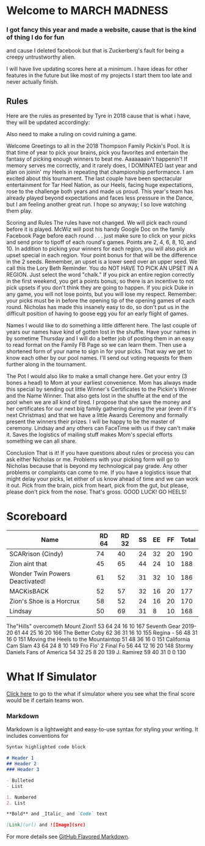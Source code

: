 # Welcome to MARCH MADNESS
### I got fancy this year and made a website, cause that is the kind of thing I do for fun

and cause I deleted facebook but that is Zuckerberg's fault for being a creepy untrustworthy alien.

I will have live updating scores here at a minimum. I have ideas for other features in the future but like most of my projects I start them too late and never actually finish.

## Rules
Here are the rules as presented by Tyre in 2018 cause that is what i have, they will be updated accordingly:

Also need to make a ruling on covid ruining a game.

Welcome
Greetings to all in the 2018 Thompson Family Pickin's Pool.  It is that time of year to pick your brains, pick you favorites and entertain the fantasy of picking enough winners to beat me.  Aaaaaaain't happenin'!  If memory serves me correctly, and it rarely does, I DOMINATED last year and plan on joinin' my Heels in repeating that championship performance.  I am excited about this tournament.  The last couple have been spectacular entertainment for Tar Heel Nation, as our Heels, facing huge expectations, rose to the challenge both years and made us proud.  This year's team has already played beyond expectations and faces less pressure in the Dance, but I am feeling another great run.  I hope so anyway; I so love watching them play.

Scoring and Rules
The rules have not changed.  We will pick each round before it is played.  McWiz will post his handy Google Doc on the family Facebook Page before each round . . . just make sure to click on your picks and send prior to tipoff of each round's games.  Points are 2, 4, 6, 8, 10, and 10. In addition to picking your winners for each region, you will also pick an upset special in each region.  Your point bonus for that will be the difference in the 2 seeds.  Remember, an upset is a lower seed over an upper seed.  We call this the Lory Beth Reminder.  You do NOT HAVE TO PICK AN UPSET IN A REGION.  Just select the word "chalk."  If you pick an entire region correctly in the first weekend, you get a points bonus, so there is an incentive to not pick upsets if you don't think they are going to happen.  If you pick Duke in any game, you will not lose points, but you will lose my respect. Remember:  your picks must be in before the opening tip of the opening games of each round.  Nicholas has made this insanely easy to do, so don't put us in the difficult position of having to goose egg you for an early flight of games.

Names
I would like to do something a little different here. The last couple of years our names have kind of gotten lost in the shuffle.  Have your names in by sometime Thursday and I will do a better job of posting them in an easy to read format on the Family FB Page so we can learn them.  Then use a shortened form of your name to sign in for your picks.  That way we get to know each other by our pool names.  I'll send out voting requests for them further along in the tournament.

The Pot
I would also like to make a small change here.  Get your entry (3 bones a head) to Mom at your earliest convenience.  Mom has always made this special by sending out little Winner's Certificates to the Pickin's Winner and the Name Winner.  That also gets lost in the shuffle at the end of the pool when we are all kind of tired.  I propose that she save the money and her certificates for our next big family gathering during the year (even if it's next Christmas) and that we have a little Awards Ceremony and formally present the winners their prizes.  I will be happy to be the master of ceremony.  Lindsay and any others can FaceTime with us if they can't make it.  Saves the logistics of mailing stuff makes Mom's special efforts something we can all share.

Conclusion
That is it!  If you have questions about rules or process you can ask either Nicholas or me.  Problems with your picking form will go to Nicholas because that is beyond my technological pay grade.  Any other problems or complaints can come to me.  If you have a logistics issue that might delay your picks, let either of us know ahead of time and we can work it out.  Pick from the brain, pick from heart, pick from the gut, but please, please don't pick from the nose.  That's gross.  GOOD LUCK!  GO HEELS!


# Scoreboard

Name	|RD 64	|RD 32	|SS	|EE	|FF	|Total
--------|-------|-------|---|---|---|-----
SCARrison (Cindy)	|74	|40	|24	|32	|20	|190
Zion aint that	|45	|65	|44	|24	|10	|188
Wonder Twin Powers Deactivated!	|61	|52	|31	|32	|10	|186
MACKisBACK	|52	|57	|32	|16	|20	|177
Zion's Shoe is a Horcrux	|58	|52	|24	|16	|20	|170
Lindsay	|50	|69	|31	|8	|10	|168

The"Hills" overcometh Mount Zion!!	53	64	24	16	10	167
Seventh Gear 2019-20	61	44	25	16	20	166
The Better Coby	62	36	31	16	10	155
Regina -	56	48	31	16	0	151
Moving the Heels to the Mountaintop	51	48	36	16	0	151
California Cam Slam	43	64	24	8	10	149
Fro Flo' 2 Final Fo	56	44	12	16	20	148
Stormy Daniels Fans of America	54	32	25	8	20	139
J. Ramirez	59	40	31	0	0	130

# What If Simulator

[Click here](https://npthom57.github.io/thompsonpickins/scoresim) to go to the what if simulator where you see what the final score would be if certain teams won.



### Markdown

Markdown is a lightweight and easy-to-use syntax for styling your writing. It includes conventions for

```markdown
Syntax highlighted code block

# Header 1
## Header 2
### Header 3

- Bulleted
- List

1. Numbered
2. List

**Bold** and _Italic_ and `Code` text

[Link](url) and ![Image](src)
```

For more details see [GitHub Flavored Markdown](https://guides.github.com/features/mastering-markdown/).
